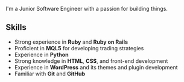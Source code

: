 I'm a Junior Software Engineer with a passion for building things.

## Skills
- Strong experience in **Ruby** and **Ruby on Rails** 
- Proficient in **MQL5** for developing trading strategies
- Experience in **Python**
- Strong knowledge in **HTML**, **CSS**, and front-end development
- Experience in **WordPress** and its themes and plugin development
- Familiar with **Git** and **GitHub**
